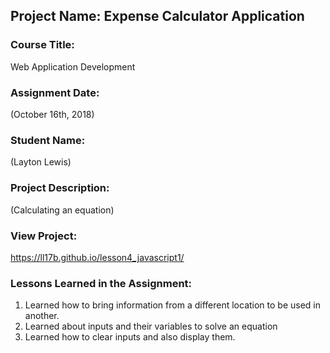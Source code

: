 ## Project Name:  Expense Calculator Application

### Course Title:
Web Application Development

### Assignment Date:  
(October 16th, 2018)

### Student Name:  
(Layton Lewis)

### Project Description:
(Calculating an equation)

### View Project:
https://ll17b.github.io/lesson4_javascript1/

### Lessons Learned in the Assignment:
1. Learned how to bring information from a different location to be used in another.
2. Learned about inputs and their variables to solve an equation
3. Learned how to clear inputs and also display them.




